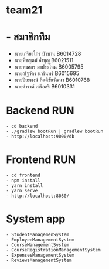 # team21
#   - สมาชิกทีม
* นายเกรียงไกร  บัวบาน B6014728
* นายพิชญตม์ อ่ำบุญ B6021511
* นายพงศกร มาประโคน B6005795
* นายณัฐวัตร นารินทร์ B6015695
* นายปิยะพงษ์ กิตติชัยวัฒนา B6010768
* นายดำรงค์ เครือศรี B6010331

# Backend RUN
```
- cd backend
- ./gradlew bootRun | gradlew bootRun
- http://localhost:9000/db
```

# Frontend RUN
```
- cd frontend
- npm install
- yarn install
- yarn serve
- http://localhost:8080/
```

# System app
```
- StudentManagemenSystem
- EmployeeManagementSystem
- CourseManagementSystem
- CourseRegistrationManagementSystem
- ExpensesManagementSystem
- ReviewsManagementSystem
```


